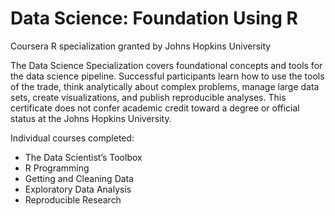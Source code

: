 # Data Science: Foundation Using R 
Coursera R specialization granted by Johns Hopkins University

The Data Science Specialization covers foundational concepts and tools for the data science pipeline. Successful participants learn how to use the tools of the trade, think analytically about complex problems, manage large data sets, create visualizations, and publish reproducible analyses. This certificate does not confer academic credit toward a degree or official status at the Johns Hopkins University.

Individual courses completed:
- The Data Scientist’s Toolbox
- R Programming
- Getting and Cleaning Data
- Exploratory Data Analysis
- Reproducible Research
